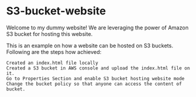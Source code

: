 # S3-bucket-website
Welcome to my dummy website! We are leveraging the power of Amazon S3 bucket for hosting this website.

This is an example on how a website can be hosted on S3 buckets. Following are the steps how achieved:

    Created an index.html file locally
    Created a S3 bucket in AWS console and upload the index.html file on it.
    Go to Properties Section and enable S3 bucket hosting website mode
    Change the bucket policy so that anyone can access the content of bucket.

